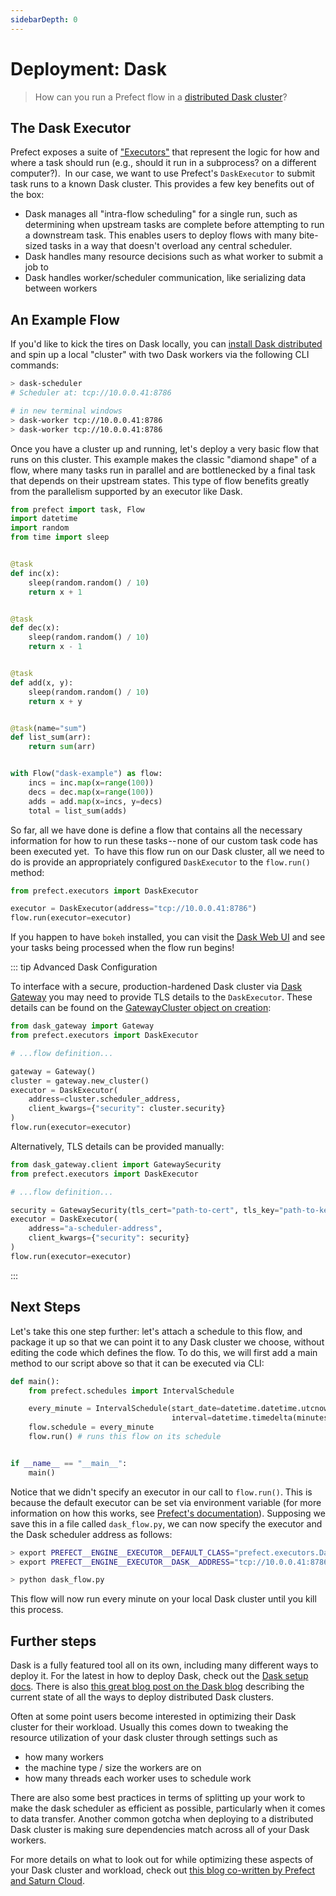 ```yaml
---
sidebarDepth: 0
---
```


# Deployment: Dask

> How can you run a Prefect flow in a [distributed Dask cluster](https://distributed.readthedocs.io/en/latest/)?

## The Dask Executor

Prefect exposes a suite of ["Executors"](../../api/latest/executors.html) that represent the logic for how and where a task should run (e.g., should it run in a subprocess? on a different computer?). 
In our case, we want to use Prefect's `DaskExecutor` to submit task runs to a known Dask cluster. This provides a few key benefits out of the box:

- Dask manages all "intra-flow scheduling" for a single run, such as determining when upstream tasks are complete before attempting to run a downstream task. This enables users to deploy flows with many bite-sized tasks in a way that doesn't overload any central scheduler.
- Dask handles many resource decisions such as what worker to submit a job to
- Dask handles worker/scheduler communication, like serializing data between workers

## An Example Flow

If you'd like to kick the tires on Dask locally, you can [install Dask distributed](https://distributed.readthedocs.io/en/latest/install.html) and spin up a local "cluster" with two Dask workers via the following CLI commands:

```bash
> dask-scheduler
# Scheduler at: tcp://10.0.0.41:8786

# in new terminal windows
> dask-worker tcp://10.0.0.41:8786
> dask-worker tcp://10.0.0.41:8786
```

Once you have a cluster up and running, let's deploy a very basic flow that runs on this cluster. This example makes the classic "diamond shape" of a flow, where many tasks run in parallel and are bottlenecked by a final task that depends on their upstream states. This type of flow benefits greatly from the parallelism supported by an executor like Dask. 

```python
from prefect import task, Flow
import datetime
import random
from time import sleep


@task
def inc(x):
    sleep(random.random() / 10)
    return x + 1


@task
def dec(x):
    sleep(random.random() / 10)
    return x - 1


@task
def add(x, y):
    sleep(random.random() / 10)
    return x + y


@task(name="sum")
def list_sum(arr):
    return sum(arr)


with Flow("dask-example") as flow:
    incs = inc.map(x=range(100))
    decs = dec.map(x=range(100))
    adds = add.map(x=incs, y=decs)
    total = list_sum(adds)
```

So far, all we have done is define a flow that contains all the necessary information for how to run these tasks -- none of our custom task code has been executed yet. 
To have this flow run on our Dask cluster, all we need to do is provide an appropriately configured `DaskExecutor` to the `flow.run()` method:

```python
from prefect.executors import DaskExecutor

executor = DaskExecutor(address="tcp://10.0.0.41:8786")
flow.run(executor=executor)
```

If you happen to have `bokeh` installed, you can visit the [Dask Web UI](https://distributed.readthedocs.io/en/latest/web.html) and see your tasks being processed when the flow run begins!

::: tip Advanced Dask Configuration

To interface with a secure, production-hardened Dask cluster via [Dask Gateway](https://gateway.dask.org/) you may need to provide TLS details to the `DaskExecutor`. These details can be found on the [GatewayCluster object on creation](https://gateway.dask.org/usage.html#usage-create-new-cluster):

```python
from dask_gateway import Gateway
from prefect.executors import DaskExecutor

# ...flow definition...

gateway = Gateway()
cluster = gateway.new_cluster()
executor = DaskExecutor(
    address=cluster.scheduler_address,
    client_kwargs={"security": cluster.security}
)
flow.run(executor=executor)
```

Alternatively, TLS details can be provided manually:

```python
from dask_gateway.client import GatewaySecurity
from prefect.executors import DaskExecutor

# ...flow definition...

security = GatewaySecurity(tls_cert="path-to-cert", tls_key="path-to-key")
executor = DaskExecutor(
    address="a-scheduler-address",
    client_kwargs={"security": security}
)
flow.run(executor=executor)
```

:::

## Next Steps

Let's take this one step further: let's attach a schedule to this flow, and package it up so that we can point it to any Dask cluster we choose, without editing the code which defines the flow. To do this, we will first add a main method to our script above so that it can be executed via CLI:

```python
def main():
    from prefect.schedules import IntervalSchedule

    every_minute = IntervalSchedule(start_date=datetime.datetime.utcnow(),
                                    interval=datetime.timedelta(minutes=1))
    flow.schedule = every_minute
    flow.run() # runs this flow on its schedule


if __name__ == "__main__":
    main()
```

Notice that we didn't specify an executor in our call to `flow.run()`. This is because the default executor can be set via environment variable (for more information on how this works, see [Prefect's documentation](../concepts/configuration.html)). Supposing we save this in a file called `dask_flow.py`, we can now specify the executor and the Dask scheduler address as follows:

```bash
> export PREFECT__ENGINE__EXECUTOR__DEFAULT_CLASS="prefect.executors.DaskExecutor"
> export PREFECT__ENGINE__EXECUTOR__DASK__ADDRESS="tcp://10.0.0.41:8786"

> python dask_flow.py
```

This flow will now run every minute on your local Dask cluster until you kill this process.

## Further steps

Dask is a fully featured tool all on its own, including many different ways to deploy it. For the latest in how to deploy Dask, check out the [Dask setup docs](https://docs.dask.org/en/latest/setup.html). There is also [this great blog post on the Dask blog](https://blog.dask.org/2020/07/23/current-state-of-distributed-dask-clusters) describing the current state of all the ways to deploy distributed Dask clusters.

Often at some point users become interested in optimizing their Dask cluster for their workload. Usually this comes down to tweaking the resource utilization of your dask cluster through settings such as
- how many workers
- the machine type / size the workers are on
- how many threads each worker uses to schedule work

There are also some best practices in terms of splitting up your work to make the dask scheduler as efficient as possible, particularly when it comes to data transfer. Another common gotcha when deploying to a distributed Dask cluster is making sure dependencies match across all of your Dask workers.

For more details on what to look out for while optimizing these aspects of your Dask cluster and workload, check out [this blog co-written by Prefect and Saturn Cloud](https://blog.dask.org/2020/07/30/beginners-config).
